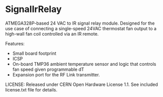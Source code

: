 SignalIrRelay
=============

ATMEGA328P-based 24 VAC to IR signal relay module. Designed for the use case of connecting 
a single-speed 24VAC thermostat fan output to a high-wall fan coil controlled via an IR remote.  

Features:

* Small board footprint 
* ICSP
* On-board TMP36 ambient temperature sensor and logic that controls fan speed given programmable dT
* Expansion port for the RF Link transmitter.

LICENSE:
Released under CERN Open Hardware License 1.1. See included license.txt file for details.


